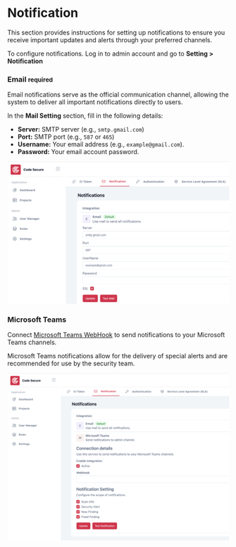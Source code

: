 # Notification

This section provides instructions for setting up notifications to ensure you receive important updates and alerts through your preferred channels.

To configure notifications. Log in to admin account and go to **Setting > Notification**
### Email <small>required</small>
Email notifications serve as the official communication channel, allowing the system to deliver all important notifications directly to users.

In the **Mail Setting** section, fill in the following details:
  - **Server:** SMTP server (e.g., `smtp.gmail.com`)
  - **Port:** SMTP port (e.g., `587` or `465`)
  - **Username:** Your email address (e.g., `example@gmail.com`).
  - **Password:** Your email account password.

![](../assets/images/setting_mail_notification.png)

### Microsoft Teams

Connect [Microsoft Teams WebHook](https://learn.microsoft.com/en-us/microsoftteams/platform/webhooks-and-connectors/how-to/add-incoming-webhook?tabs=newteams%2Cdotnet) to send notifications to your Microsoft Teams channels.

Microsoft Teams notifications allow for the delivery of special alerts and are recommended for use by the security team.

![](../assets/images/setting_teams_notification.png)
